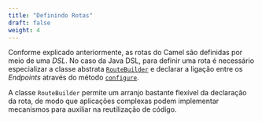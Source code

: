 ```yaml
---
title: "Definindo Rotas"
draft: false
weight: 4
---
```


Conforme explicado anteriormente, as rotas do Camel são definidas por meio de uma _DSL_. No caso da Java DSL, para definir uma rota é necessário especializar a classe abstrata [`RouteBuilder`](https://www.javadoc.io/static/org.apache.camel/camel-core-model/3.18.2/org/apache/camel/builder/RouteBuilder.html) e declarar a ligação entre os _Endpoints_ através do método [`configure`](https://www.javadoc.io/static/org.apache.camel/camel-core-model/3.18.2/org/apache/camel/builder/RouteBuilder.html#configure--).

A classe `RouteBuilder` permite um arranjo bastante flexível da declaração da rota, de modo que aplicações complexas podem implementar mecanismos para auxiliar na reutilização de código.


